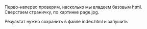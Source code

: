 Перво-наперво проверим, насколько мы владеем
базовым html. Сверстаем страничку, по картинке page.jpg.

Результат нужно сохранить в файле index.html и запушить
